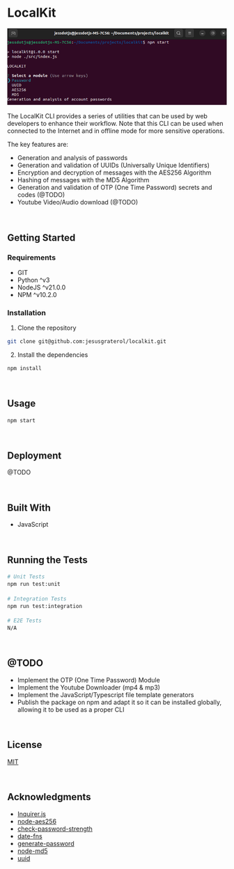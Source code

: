# LocalKit

![LocalKit](./readme-assets/screenshot-01.png)

The LocalKit CLI provides a series of utilities that can be used by web developers to enhance their workflow. Note that this CLI can be used when connected to the Internet and in offline mode for more sensitive operations.

The key features are:

- Generation and analysis of passwords
- Generation and validation of UUIDs (Universally Unique Identifiers)
- Encryption and decryption of messages with the AES256 Algorithm
- Hashing of messages with the MD5 Algorithm
- Generation and validation of OTP (One Time Password) secrets and codes (@TODO)
- Youtube Video/Audio download (@TODO)




<br/>

## Getting Started

### Requirements

- GIT
- Python ^v3
- NodeJS ^v21.0.0
- NPM ^v10.2.0

### Installation

1) Clone the repository
```bash
git clone git@github.com:jesusgraterol/localkit.git
```

2) Install the dependencies
```bash
npm install
```



<br/>

## Usage

```bash
npm start
```




<br/>

## Deployment

@TODO




<br/>

## Built With

- JavaScript




<br/>

## Running the Tests

```bash
# Unit Tests
npm run test:unit

# Integration Tests
npm run test:integration

# E2E Tests
N/A
```




<br/>

## @TODO

- Implement the OTP (One Time Password) Module
- Implement the Youtube Downloader (mp4 & mp3)
- Implement the JavaScript/Typescript file template generators
- Publish the package on npm and adapt it so it can be installed globally, allowing it to be used as a proper CLI




<br/>

## License

[MIT](https://choosealicense.com/licenses/mit/)




<br/>

## Acknowledgments

- [Inquirer.js](https://github.com/SBoudrias/Inquirer.js)
- [node-aes256](https://github.com/JamesMGreene/node-aes256)
- [check-password-strength](https://github.com/deanilvincent/check-password-strength)
- [date-fns](https://github.com/date-fns/date-fns)
- [generate-password](https://github.com/brendanashworth/generate-password)
- [node-md5](https://github.com/pvorb/node-md5)
- [uuid](https://github.com/uuidjs/uuid)